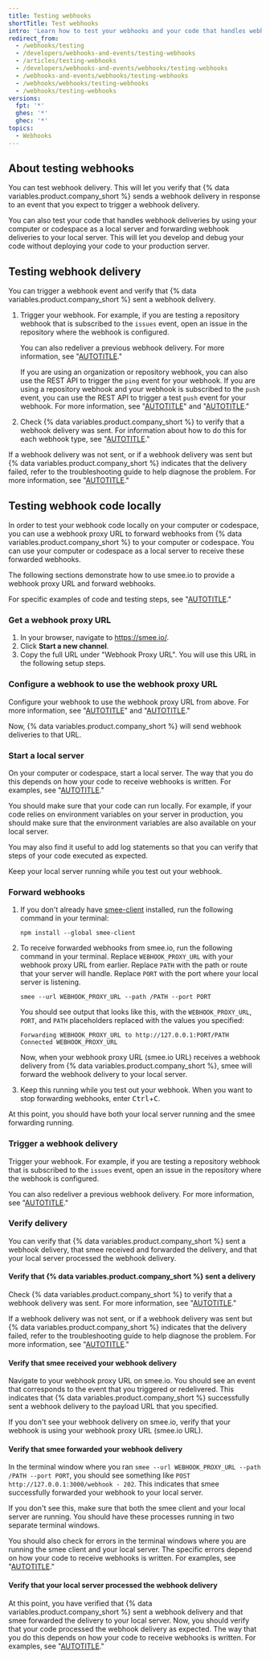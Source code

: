 ```yaml
---
title: Testing webhooks
shortTitle: Test webhooks
intro: 'Learn how to test your webhooks and your code that handles webhook deliveries.'
redirect_from:
  - /webhooks/testing
  - /developers/webhooks-and-events/testing-webhooks
  - /articles/testing-webhooks
  - /developers/webhooks-and-events/webhooks/testing-webhooks
  - /webhooks-and-events/webhooks/testing-webhooks
  - /webhooks/webhooks/testing-webhooks
  - /webhooks/testing-webhooks
versions:
  fpt: '*'
  ghes: '*'
  ghec: '*'
topics:
  - Webhooks
---
```


## About testing webhooks

You can test webhook delivery. This will let you verify that {% data variables.product.company_short %} sends a webhook delivery in response to an event that you expect to trigger a webhook delivery.

You can also test your code that handles webhook deliveries by using your computer or codespace as a local server and forwarding webhook deliveries to your local server. This will let you develop and debug your code without deploying your code to your production server.

## Testing webhook delivery

You can trigger a webhook event and verify that {% data variables.product.company_short %} sent a webhook delivery.

1. Trigger your webhook. For example, if you are testing a repository webhook that is subscribed to the `issues` event, open an issue in the repository where the webhook is configured.

   You can also redeliver a previous webhook delivery. For more information, see "[AUTOTITLE](/webhooks/testing-and-troubleshooting-webhooks/redelivering-webhooks)."

   If you are using an organization or repository webhook, you can also use the REST API to trigger the `ping` event for your webhook. If you are using a repository webhook and your webhook is subscribed to the `push` event, you can use the REST API to trigger a test `push` event for your webhook. For more information, see "[AUTOTITLE](/rest/webhooks/repos)" and "[AUTOTITLE](/rest/orgs/webhooks)."

1. Check {% data variables.product.company_short %} to verify that a webhook delivery was sent. For information about how to do this for each webhook type, see "[AUTOTITLE](/webhooks/testing-and-troubleshooting-webhooks/viewing-webhook-deliveries)."

If a webhook delivery was not sent, or if a webhook delivery was sent but {% data variables.product.company_short %} indicates that the delivery failed, refer to the troubleshooting guide to help diagnose the problem. For more information, see "[AUTOTITLE](/webhooks/testing-and-troubleshooting-webhooks/troubleshooting-webhooks)."

## Testing webhook code locally

In order to test your webhook code locally on your computer or codespace, you can use a webhook proxy URL to forward webhooks from {% data variables.product.company_short %} to your computer or codespace. You can use your computer or codespace as a local server to receive these forwarded webhooks.

The following sections demonstrate how to use smee.io to provide a webhook proxy URL and forward webhooks.

For specific examples of code and testing steps, see "[AUTOTITLE](/webhooks/using-webhooks/handling-webhook-deliveries)."

### Get a webhook proxy URL

1. In your browser, navigate to https://smee.io/.
1. Click **Start a new channel**.
1. Copy the full URL under "Webhook Proxy URL". You will use this URL in the following setup steps.

### Configure a webhook to use the webhook proxy URL

Configure your webhook to use the webhook proxy URL from above. For more information, see "[AUTOTITLE](/webhooks/using-webhooks/creating-webhooks)" and "[AUTOTITLE](/webhooks/using-webhooks/editing-webhooks)."

Now, {% data variables.product.company_short %} will send webhook deliveries to that URL.

### Start a local server

On your computer or codespace, start a local server. The way that you do this depends on how your code to receive webhooks is written. For examples, see "[AUTOTITLE](/webhooks/using-webhooks/handling-webhook-deliveries)."

You should make sure that your code can run locally. For example, if your code relies on environment variables on your server in production, you should make sure that the environment variables are also available on your local server.

You may also find it useful to add log statements so that you can verify that steps of your code executed as expected.

Keep your local server running while you test out your webhook.

### Forward webhooks

1. If you don't already have [smee-client](https://www.npmjs.com/package/smee-client) installed, run the following command in your terminal:

   ```shell copy
   npm install --global smee-client
   ```

1. To receive forwarded webhooks from smee.io, run the following command in your terminal. Replace `WEBHOOK_PROXY_URL` with your webhook proxy URL from earlier. Replace `PATH` with the path or route that your server will handle. Replace `PORT` with the port where your local server is listening.

   ```shell copy
   smee --url WEBHOOK_PROXY_URL --path /PATH --port PORT
   ```

   You should see output that looks like this, with the `WEBHOOK_PROXY_URL`, `PORT`, and `PATH` placeholders replaced with the values you specified:

   ```shell copy
   Forwarding WEBHOOK_PROXY_URL to http://127.0.0.1:PORT/PATH
   Connected WEBHOOK_PROXY_URL
   ```

   Now, when your webhook proxy URL (smee.io URL) receives a webhook delivery from {% data variables.product.company_short %}, smee will forward the webhook delivery to your local server.

1. Keep this running while you test out your webhook. When you want to stop forwarding webhooks, enter <kbd>Ctrl</kbd>+<kbd>C</kbd>.

At this point, you should have both your local server running and the smee forwarding running.

### Trigger a webhook delivery

Trigger your webhook. For example, if you are testing a repository webhook that is subscribed to the `issues` event, open an issue in the repository where the webhook is configured.

You can also redeliver a previous webhook delivery. For more information, see "[AUTOTITLE](/webhooks/testing-and-troubleshooting-webhooks/redelivering-webhooks)."

### Verify delivery

You can verify that {% data variables.product.company_short %} sent a webhook delivery, that smee received and forwarded the delivery, and that your local server processed the webhook delivery.

#### Verify that {% data variables.product.company_short %} sent a delivery

Check {% data variables.product.company_short %} to verify that a webhook delivery was sent. For more information, see "[AUTOTITLE](/webhooks/testing-and-troubleshooting-webhooks/viewing-webhook-deliveries)."

If a webhook delivery was not sent, or if a webhook delivery was sent but {% data variables.product.company_short %} indicates that the delivery failed, refer to the troubleshooting guide to help diagnose the problem. For more information, see "[AUTOTITLE](/webhooks/testing-and-troubleshooting-webhooks/troubleshooting-webhooks)."

#### Verify that smee received your webhook delivery

Navigate to your webhook proxy URL on smee.io. You should see an event that corresponds to the event that you triggered or redelivered. This indicates that {% data variables.product.company_short %} successfully sent a webhook delivery to the payload URL that you specified.

If you don't see your webhook delivery on smee.io, verify that your webhook is using your webhook proxy URL (smee.io URL).

#### Verify that smee forwarded your webhook delivery

In the terminal window where you ran `smee --url WEBHOOK_PROXY_URL --path /PATH --port PORT`, you should see something like `POST http://127.0.0.1:3000/webhook - 202`. This indicates that smee successfully forwarded your webhook to your local server.

If you don't see this, make sure that both the smee client and your local server are running. You should have these processes running in two separate terminal windows.

You should also check for errors in the terminal windows where you are running the smee client and your local server. The specific errors depend on how your code to receive webhooks is written. For examples, see "[AUTOTITLE](/webhooks/using-webhooks/handling-webhook-deliveries)."

#### Verify that your local server processed the webhook delivery

At this point, you have verified that {% data variables.product.company_short %} sent a webhook delivery and that smee forwarded the delivery to your local server. Now, you should verify that your code processed the webhook delivery as expected. The way that you do this depends on how your code to receive webhooks is written. For examples, see "[AUTOTITLE](/webhooks/using-webhooks/handling-webhook-deliveries)."
